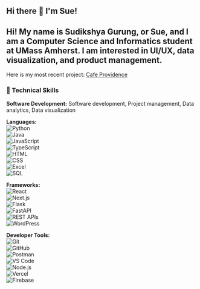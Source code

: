 ## Hi there 👋 I'm Sue!  

<!--  
**suegrg/suegrg** is a ✨ _special_ ✨ repository because its `README.md` (this file) appears on your GitHub profile.  
-->  

## Hi! My name is **Sudikshya Gurung**, or **Sue**, and I am a **Computer Science and Informatics** student at **UMass Amherst**. I am interested in **UI/UX, data visualization, and product management**.  

Here is my most recent project: [Cafe Providence](https://github.com/suegrg/cafe-providence.git)  

### 🚀 Technical Skills  

**Software Development:** Software development, Project management, Data analytics, Data visualization  

**Languages:**  
![Python](https://img.shields.io/badge/Python-3776AB?style=flat&logo=python&logoColor=white)  
![Java](https://img.shields.io/badge/Java-007396?style=flat&logo=openjdk&logoColor=white)  
![JavaScript](https://img.shields.io/badge/JavaScript-F7DF1E?style=flat&logo=javascript&logoColor=black)  
![TypeScript](https://img.shields.io/badge/TypeScript-3178C6?style=flat&logo=typescript&logoColor=white)  
![HTML](https://img.shields.io/badge/HTML5-E34F26?style=flat&logo=html5&logoColor=white)  
![CSS](https://img.shields.io/badge/CSS3-1572B6?style=flat&logo=css3&logoColor=white)  
![Excel](https://img.shields.io/badge/Microsoft_Excel-217346?style=flat&logo=microsoft-excel&logoColor=white)  
![SQL](https://img.shields.io/badge/SQL-4479A1?style=flat&logo=postgresql&logoColor=white)  

**Frameworks:**  
![React](https://img.shields.io/badge/React-20232A?style=flat&logo=react&logoColor=61DAFB)  
![Next.js](https://img.shields.io/badge/Next.js-000000?style=flat&logo=nextdotjs&logoColor=white)  
![Flask](https://img.shields.io/badge/Flask-000000?style=flat&logo=flask&logoColor=white)  
![FastAPI](https://img.shields.io/badge/FastAPI-009688?style=flat&logo=fastapi&logoColor=white)  
![REST APIs](https://img.shields.io/badge/REST_API-02569B?style=flat&logo=apollographql&logoColor=white)  
![WordPress](https://img.shields.io/badge/WordPress-21759B?style=flat&logo=wordpress&logoColor=white)  

**Developer Tools:**  
![Git](https://img.shields.io/badge/Git-F05032?style=flat&logo=git&logoColor=white)  
![GitHub](https://img.shields.io/badge/GitHub-181717?style=flat&logo=github&logoColor=white)  
![Postman](https://img.shields.io/badge/Postman-FF6C37?style=flat&logo=postman&logoColor=white)  
![VS Code](https://img.shields.io/badge/VS_Code-007ACC?style=flat&logo=visual-studio-code&logoColor=white)  
![Node.js](https://img.shields.io/badge/Node.js-339933?style=flat&logo=nodedotjs&logoColor=white)  
![Vercel](https://img.shields.io/badge/Vercel-000000?style=flat&logo=vercel&logoColor=white)  
![Firebase](https://img.shields.io/badge/Firebase-FFCA28?style=flat&logo=firebase&logoColor=black)  
